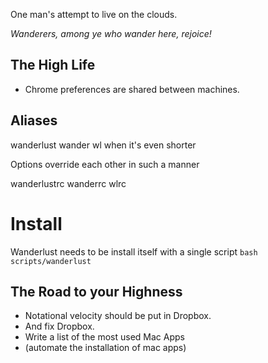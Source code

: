One man's attempt to live on the clouds.

*Wanderers, among ye who wander here, rejoice!*

The High Life
-------------

* Chrome preferences are shared between machines.

Aliases
-------

wanderlust
wander
wl when it's even shorter


Options override each other in such a manner

wanderlustrc
wanderrc
wlrc

Install
=======

Wanderlust needs to be install itself with a single script `bash scripts/wanderlust`



The Road to your Highness
-------------------------

* Notational velocity should be put in Dropbox.
* And fix Dropbox.
* Write a list of the most used Mac Apps
* (automate the installation of mac apps)